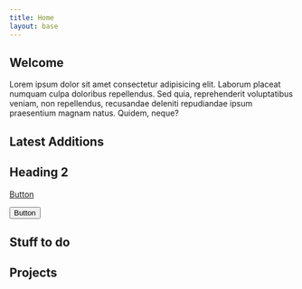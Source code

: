```yaml
---
title: Home
layout: base
---
```


## Welcome

Lorem ipsum dolor sit amet consectetur adipisicing elit. Laborum placeat numquam culpa doloribus repellendus. Sed quia, reprehenderit voluptatibus veniam, non repellendus, recusandae deleniti repudiandae ipsum praesentium magnam natus. Quidem, neque?

## Latest Additions

## Heading 2

<a href="" class="button">Button</a>

<button>Button</button>

## Stuff to do

## Projects
